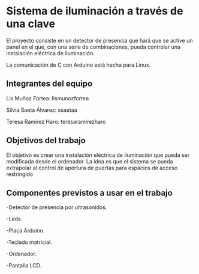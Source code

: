 # Sistema de iluminación a través de una clave

El proyecto consiste en un detector de presencia que hará que se active un panel en el que, con una serie de combinaciones, pueda controlar una instalación eléctrica de iluminación.


La comunicación de C con Arduino está hecha para Linux.

## Integrantes del equipo

Lis Muñoz Fortea: lismunozfortea

Silvia Saeta Álvarez: ssaetaa

Teresa Ramírez Haro: teresaramirezharo

## Objetivos del trabajo

El objetivo es crear una instalación eléctrica de iluminación que pueda ser modificada desde el ordenador.
La idea es que el sistema se pueda extrapolar al control de apertura de puertas para espacios de acceso restringido

## Componentes previstos a usar en el trabajo

-Detector de presencia por ultrasonidos.

-Leds.

-Placa Arduino.

-Teclado matricial.

-Ordenador.

-Pantalla LCD.
